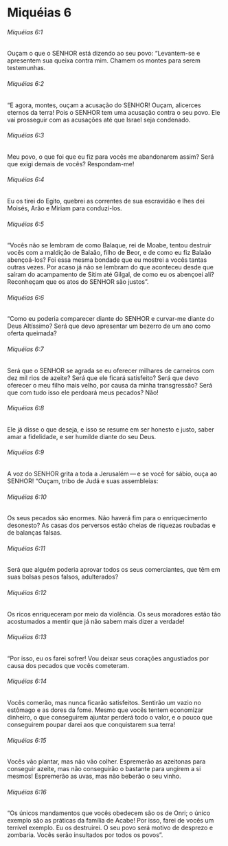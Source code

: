 # Miquéias 6

###### Miquéias 6:1

Ouçam o que o SENHOR está dizendo ao seu povo: “Levantem-se e apresentem sua queixa contra mim. Chamem os montes para serem testemunhas.

###### Miquéias 6:2

“E agora, montes, ouçam a acusação do SENHOR! Ouçam, alicerces eternos da terra! Pois o SENHOR tem uma acusação contra o seu povo. Ele vai prosseguir com as acusações até que Israel seja condenado.

###### Miquéias 6:3

Meu povo, o que foi que eu fiz para vocês me abandonarem assim? Será que exigi demais de vocês? Respondam-me!

###### Miquéias 6:4

Eu os tirei do Egito, quebrei as correntes de sua escravidão e lhes dei Moisés, Arão e Miriam para conduzi-los.

###### Miquéias 6:5

“Vocês não se lembram de como Balaque, rei de Moabe, tentou destruir vocês com a maldição de Balaão, filho de Beor, e de como eu fiz Balaão abençoá-los? Foi essa mesma bondade que eu mostrei a vocês tantas outras vezes. Por acaso já não se lembram do que aconteceu desde que saíram do acampamento de Sitim até Gilgal, de como eu os abençoei ali? Reconheçam que os atos do SENHOR são justos”.

###### Miquéias 6:6

“Como eu poderia comparecer diante do SENHOR e curvar-me diante do Deus Altíssimo? Será que devo apresentar um bezerro de um ano como oferta queimada?

###### Miquéias 6:7

Será que o SENHOR se agrada se eu oferecer milhares de carneiros com dez mil rios de azeite? Será que ele ficará satisfeito? Será que devo oferecer o meu filho mais velho, por causa da minha transgressão? Será que com tudo isso ele perdoará meus pecados? Não!

###### Miquéias 6:8

Ele já disse o que deseja, e isso se resume em ser honesto e justo, saber amar a fidelidade, e ser humilde diante do seu Deus.

###### Miquéias 6:9

A voz do SENHOR grita a toda a Jerusalém — e se você for sábio, ouça ao SENHOR! “Ouçam, tribo de Judá e suas assembleias:

###### Miquéias 6:10

Os seus pecados são enormes. Não haverá fim para o enriquecimento desonesto? As casas dos perversos estão cheias de riquezas roubadas e de balanças falsas.

###### Miquéias 6:11

Será que alguém poderia aprovar todos os seus comerciantes, que têm em suas bolsas pesos falsos, adulterados?

###### Miquéias 6:12

Os ricos enriqueceram por meio da violência. Os seus moradores estão tão acostumados a mentir que já não sabem mais dizer a verdade!

###### Miquéias 6:13

“Por isso, eu os farei sofrer! Vou deixar seus corações angustiados por causa dos pecados que vocês cometeram.

###### Miquéias 6:14

Vocês comerão, mas nunca ficarão satisfeitos. Sentirão um vazio no estômago e as dores da fome. Mesmo que vocês tentem economizar dinheiro, o que conseguirem ajuntar perderá todo o valor, e o pouco que conseguirem poupar darei aos que conquistarem sua terra!

###### Miquéias 6:15

Vocês vão plantar, mas não vão colher. Espremerão as azeitonas para conseguir azeite, mas não conseguirão o bastante para ungirem a si mesmos! Espremerão as uvas, mas não beberão o seu vinho.

###### Miquéias 6:16

“Os únicos mandamentos que vocês obedecem são os de Onri; o único exemplo são as práticas da família de Acabe! Por isso, farei de vocês um terrível exemplo. Eu os destruirei. O seu povo será motivo de desprezo e zombaria. Vocês serão insultados por todos os povos”.

